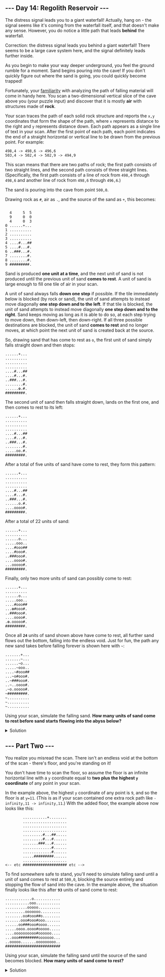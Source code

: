 ## --- Day 14: Regolith Reservoir ---

The distress signal leads you to a giant waterfall! Actually, hang on - the signal seems like it's coming from the waterfall itself, and that doesn't make any sense. However, you do notice a little path that leads **behind** the waterfall.


Correction: the distress signal leads you behind a giant waterfall! There seems to be a large cave system here, and the signal definitely leads further inside.


As you begin to make your way deeper underground, you feel the ground rumble for a moment. Sand begins pouring into the cave! If you don't quickly figure out where the sand is going, you could quickly become trapped!


Fortunately, your [familiarity](https://adventofcode.com/2018/day/17) with analyzing the path of falling material will come in handy here. You scan a two-dimensional vertical slice of the cave above you (your puzzle input) and discover that it is mostly **air** with structures made of **rock**.


Your scan traces the path of each solid rock structure and reports the `x,y` coordinates that form the shape of the path, where `x` represents distance to the right and `y` represents distance down. Each path appears as a single line of text in your scan. After the first point of each path, each point indicates the end of a straight horizontal or vertical line to be drawn from the previous point. For example:



```
498,4 -> 498,6 -> 496,6
503,4 -> 502,4 -> 502,9 -> 494,9
```

This scan means that there are two paths of rock; the first path consists of two straight lines, and the second path consists of three straight lines. (Specifically, the first path consists of a line of rock from `498,4` through `498,6` and another line of rock from `498,6` through `496,6`.)


The sand is pouring into the cave from point `500,0`.


Drawing rock as `#`, air as `.`, and the source of the sand as `+`, this becomes:



```

  4     5  5
  9     0  0
  4     0  3
0 ......+...
1 ..........
2 ..........
3 ..........
4 ....#...##
5 ....#...#.
6 ..###...#.
7 ........#.
8 ........#.
9 #########.
```

Sand is produced **one unit at a time**, and the next unit of sand is not produced until the previous unit of sand **comes to rest**. A unit of sand is large enough to fill one tile of air in your scan.


A unit of sand always falls **down one step** if possible. If the tile immediately below is blocked (by rock or sand), the unit of sand attempts to instead move diagonally **one step down and to the left**. If that tile is blocked, the unit of sand attempts to instead move diagonally **one step down and to the right**. Sand keeps moving as long as it is able to do so, at each step trying to move down, then down-left, then down-right. If all three possible destinations are blocked, the unit of sand **comes to rest** and no longer moves, at which point the next unit of sand is created back at the source.


So, drawing sand that has come to rest as `o`, the first unit of sand simply falls straight down and then stops:

<pre><code>......+...
..........
..........
..........
....#...##
....#...#.
..###...#.
........#.
......<b>o</b>.#.
#########.
</code></pre>

The second unit of sand then falls straight down, lands on the first one, and then comes to rest to its left:



```
......+...
..........
..........
..........
....#...##
....#...#.
..###...#.
........#.
.....oo.#.
#########.
```

After a total of five units of sand have come to rest, they form this pattern:



```
......+...
..........
..........
..........
....#...##
....#...#.
..###...#.
......o.#.
....oooo#.
#########.
```

After a total of 22 units of sand:



```
......+...
..........
......o...
.....ooo..
....#ooo##
....#ooo#.
..###ooo#.
....oooo#.
...ooooo#.
#########.
```

Finally, only two more units of sand can possibly come to rest:

<pre><code>......+...
..........
......o...
.....ooo..
....#ooo##
...<b>o</b>#ooo#.
..###ooo#.
....oooo#.
.<b>o</b>.ooooo#.
#########.
</code></pre>

Once all **`24`** units of sand shown above have come to rest, all further sand flows out the bottom, falling into the endless void. Just for fun, the path any new sand takes before falling forever is shown here with `~`:



```
.......+...
.......~...
......~o...
.....~ooo..
....~#ooo##
...~o#ooo#.
..~###ooo#.
..~..oooo#.
.~o.ooooo#.
~#########.
~..........
~..........
~..........
```

Using your scan, simulate the falling sand. **How many units of sand come to rest before sand starts flowing into the abyss below?**


<details>
    <summary>Solution</summary>

To represent the cave, I use a dictionary with all the blocked points.

```python
def parse_point(point_str: str) -> (int, int):
    coordinates = point_str.split(',')
    return int(coordinates[0]), int(coordinates[1])


def parse_path(path_str: str) -> list:
    points = path_str.split(' -> ')
    return [parse_point(point) for point in points]


def get_range(item1: int, item2: int) -> range:
    min_value, max_value = min(item1, item2), max(item1, item2)
    return range(min_value, max_value + 1)


def add_point(cave: dict, x: int, y: int) -> None:
    if y not in cave:
        cave[y] = {x}
    else:
        cave[y].add(x)


def parse_cave(scan: list) -> dict:
    cave = {}
    for path in scan:
        points = parse_path(path)
        prev_point = points.pop(0)
        add_point(cave, prev_point[0], prev_point[1])
        while points:
            cur_point = points.pop(0)
            if prev_point[1] - cur_point[1] == 0:
                for x_range in get_range(prev_point[0], cur_point[0]):
                    add_point(cave, x_range, cur_point[1])
            else:
                for y_range in get_range(prev_point[1], cur_point[1]):
                    add_point(cave, cur_point[0], y_range)

            prev_point = cur_point

    return cave
```

Once the cave is parsed, the problem is simple: check if the sand could go further or not. If one unit of sand is as deep as the deepest point in the cave, it means that it will continue falling down.

```python
def get_possible_points(point: (int, int)) -> list:
    return [(point[0] + 1, point[1]),
            (point[0] + 1, point[1] - 1),
            (point[0] + 1, point[1] + 1)]


def blocked(cave: dict, point: (int, int)) -> bool:
    return point[0] in cave and point[1] in cave[point[0]]


cave = parse_cave(input_lines)

sand_units = 0
sand_falling = False
while not sand_falling:
    point = (0, 500)
    blocked_point = False
    while not blocked_point:
        if point[0] + 1 > max(cave.keys()):
            # Sand falls over
            sand_falling = True
            break

        options = [False, False, False]
        for index, possible_point in enumerate(get_possible_points(point)):
            if not blocked(cave, possible_point):
                point = possible_point
                options[index] = True
                break

        if not any(options):
            blocked_point = True
            add_point(cave, point[1], point[0])
            sand_units += 1

print(f'{sand_units=}')
```

The answer is: `618`.

</details>


## --- Part Two ---

You realize you misread the scan. There isn't an endless void at the bottom of the scan - there's floor, and you're standing on it!


You don't have time to scan the floor, so assume the floor is an infinite horizontal line with a `y` coordinate equal to **two plus the highest `y` coordinate** of any point in your scan.


In the example above, the highest `y` coordinate of any point is `9`, and so the floor is at `y=11`. (This is as if your scan contained one extra rock path like `-infinity,11 -> infinity,11`.) With the added floor, the example above now looks like this:



```
        ...........+........
        ....................
        ....................
        ....................
        .........#...##.....
        .........#...#......
        .......###...#......
        .............#......
        .............#......
        .....#########......
        ....................
<-- etc #################### etc -->
```

To find somewhere safe to stand, you'll need to simulate falling sand until a unit of sand comes to rest at `500,0`, blocking the source entirely and stopping the flow of sand into the cave. In the example above, the situation finally looks like this after **`93`** units of sand come to rest:



```
............o............
...........ooo...........
..........ooooo..........
.........ooooooo.........
........oo#ooo##o........
.......ooo#ooo#ooo.......
......oo###ooo#oooo......
.....oooo.oooo#ooooo.....
....oooooooooo#oooooo....
...ooo#########ooooooo...
..ooooo.......ooooooooo..
#########################
```

Using your scan, simulate the falling sand until the source of the sand becomes blocked. **How many units of sand come to rest?**

<details>
    <summary>Solution</summary>

With the previous solution, I only have to do a few changes. Instead of checking if one unit of sand is falling over, I check if the initial point is already taken. This check is now done outside the inner loop.

```python
cave = parse_cave(input_lines)

sand_units = 0
deepest = max(cave) + 2
while True:
    if 0 in cave and 500 in cave[0]:
        break

    point = (0, 500)
    blocked_point = False
    while not blocked_point:
        options = [False, False, False]
        for index, possible_point in enumerate(get_possible_points(point)):
            if not blocked(cave, possible_point, deepest):
                point = possible_point
                options[index] = True
                break

        if not any(options):
            blocked_point = True
            add_point(cave, point[1], point[0])
            sand_units += 1

print(f'{sand_units=}')
```

In addition, to check the new floor I change the `blocked` function.

```python
def blocked(cave: dict, point: (int, int), deepest: int) -> bool:
    if point[0] == deepest:
        return True
    return point[0] in cave and point[1] in cave[point[0]]
```

The answer is: `26358`.

</details>
